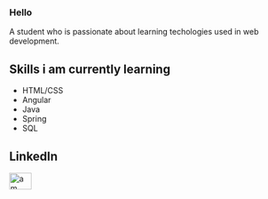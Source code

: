 ### Hello

A student who is passionate about learning techologies used in web development.

## Skills i am currently learning

* HTML/CSS
* Angular
* Java
* Spring
* SQL
## LinkedIn
<p align="left">
<a href="https://www.linkedin.com/in/amin-murtezic-48295b305/" target="blank"><img align="center" src="https://raw.githubusercontent.com/rahuldkjain/github-profile-readme-generator/master/src/images/icons/Social/linked-in-alt.svg" alt="am" height="30" width="40" /></a>
</p>
